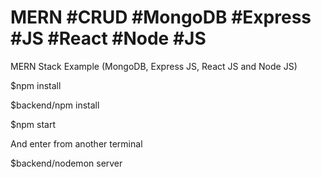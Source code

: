 # MERN #CRUD #MongoDB #Express #JS  #React #Node #JS
MERN Stack Example (MongoDB, Express JS, React JS and Node JS)

$npm install

$backend/npm install

$npm start

And enter from another terminal

$backend/nodemon server
